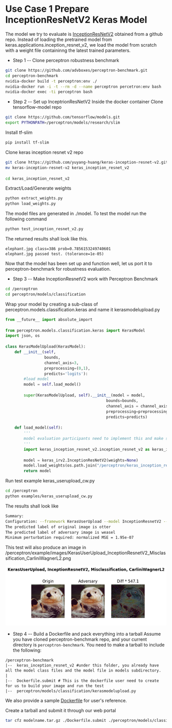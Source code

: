 # Use Case 1 Prepare InceptionResNetV2 Keras Model

The model we try to evaluate is [InceptionResNetV2](https://github.com/yuyang-huang/keras-inception-resnet-v2) obtained from a github repo. Instead of loading the pretrained model from keras.applications.inception_resnet_v2, we load the model from scratch with a weight file containinng the latest trained parameters.

- Step 1 -- Clone perceptron robustness benchmark
```bash
git clone https://github.com/advboxes/perceptron-benchmark.git
cd perceptron-benchmark
nvidia-docker build -t perceptron:env ./
nvidia-docker run -i -t --rm -d --name perceptron percetron:env bash
nvidia-docker exec -ti perceptron bash
```  

- Step 2 -- Set up InceptrionResNetV2
Inside the docker container
Clone tensorflow-model repo
```bash
git clone https://github.com/tensorflow/models.git
export PYTHONPATH=/perceptron/models/research/slim
```
Install tf-slim
```bash
pip install tf-slim
```

Clone keras inception resnet v2 repo
```bash
git clone https://github.com/yuyang-huang/keras-inception-resnet-v2.git
mv keras-inception-resnet-v2 keras_inception_resnet_v2

cd keras_inception_resnet_v2
```

Extract/Load/Generate weights
```bash
python extract_weights.py
python load_weights.py
```

The  model files are generated in ./model. To test the model run the following command
```bash
python test_inception_resnet_v2.py
```
The returned results shall look like this.
```
elephant.jpg class=386 prob=0.7856153249740601
elephant.jpg passed test. (tolerance=1e-05)
```

Now that the model has been set up and function well, let us port it to perceptron-benchmark for robustness evaluation.

- Step 3 -- Make InceptionResnetV2 work with Perceptron Benchmark
```bash
cd /perceptron
cd perceptron/models/classification
```
Wrap your model by creating a sub-class of perceptron.models.classification.keras and name it kerasmodelupload.py
```python
from __future__ import absolute_import

from perceptron.models.classification.keras import KerasModel
import json, os

class KerasModelUpload(KerasModel):
    def __init__(self,
                 bounds,
                 channel_axis=3,
                 preprocessing=(0,1),
                 predicts='logits'):
        #load model
        model = self.load_model()

        super(KerasModelUpload, self).__init__(model = model,
                                            bounds=bounds,
                                            channel_axis = channel_axis,
                                            preprocessing=preprocessing,
                                            predicts=predicts)

    def load_model(self):
        '''
        model evaluation participants need to implement this and make sure a keras model can be loaded and fully-functional
        '''
        import keras_inception_resnet_v2.inception_resnet_v2 as keras_irv2

        model = keras_irv2.InceptionResNetV2(weights=None)
        model.load_weights(os.path.join("/perceptron/keras_inception_resnet_v2/models",'inception_resnet_v2_weights_tf_dim_ordering_tf_kernels.h5'))
        return model
```


Run test example keras_userupload_cw.py 
```bash
cd /perceptron
python examples/keras_userupload_cw.py
```

The results shall look like
```bash
Summary:
Configuration: --framework KerasUserUpload --model InceptionResnetV2 --criterion Misclassification --metric CarliniWagnerL2
The predicted label of original image is otter
The predicted label of adversary image is weasel
Minimum perturbation required: normalized MSE = 1.95e-07
```
This test will also produce an image in /perceptron/example/images/KerasUserUpload_InceptionResnetV2_Misclassification_CarliniWagnerL2.png

![enter image description here](examples/images/KerasUserUpload_InceptionResnetV2_Misclassification_CarliniWagnerL2.png)


- Step 4 -- Build a Dockerfile and pack everything into  a tarball
Assume you have cloned perceptron-benchmark repo, and your current directory is `perceptron-benchmark`. You need to make a tarball to include the following:
```
/perceptron-benchmark
|--  keras_inception_resnet_v2 #under this folder, you already have all the model class files and the model file in models subdirectory.
|      
|--  Dockerfile.submit # This is the dockerfile user need to create for us to build your image and run the test
|--  perceptron/models/classification/kerasmodelupload.py

```
We also provide a sample [Dockerfile](userupload_usecases/Dockerfile.usercase_kerasmodel) for user's reference.


Create a tarball and submit it through our web portal
```bash
tar cfz modelname.tar.gz ./Dockerfile.submit ./perceptron/models/classification/kerasmodelupload.py ./keras_inceptrion_resnet_v2
```
